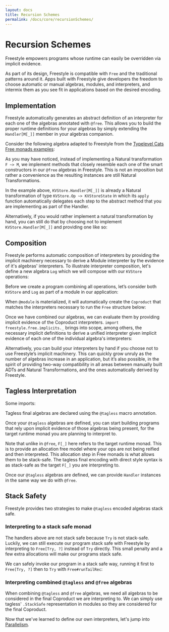 ```yaml
---
layout: docs
title: Recursion Schemes
permalink: /docs/core/recursionSchemes/
---
```


# Recursion Schemes

Freestyle empowers programs whose runtime can easily be overridden via implicit evidence. 

As part of its design, Freestyle is compatible with `Free` and the traditional patterns around it. Apps built with Freestyle give developers the freedom to choose automatic or manual algebras, modules, and interpreters, and intermix them as you see fit in applications based on the desired encoding.

## Implementation

Freestyle automatically generates an abstract definition of an interpreter for each one of the
algebras annotated with `@free`.
This allows you to build the proper runtime definitions for your algebras by simply extending the `Handler[M[_]]`
member in your algebras companion.

Consider the following algebra adapted to Freestyle from the [Typelevel Cats Free monads examples](http://typelevel.org/cats/datatypes/freemonad.html):

As you may have noticed, instead of implementing a Natural transformation `F ~> M`, we implement methods that closely resemble each one of the smart constructors in our `@free` algebras in Freestyle. This is not an imposition but rather a convenience as the resulting instances are still Natural Transformations.

In the example above, `KVStore.Handler[M[_]]` is already a Natural transformation of type `KVStore.Op ~> KVStoreState` in which its
`apply` function automatically delegates each step to the abstract method that you are implementing as part of the Handler.

Alternatively, if you would rather implement a natural transformation by hand, you can still do that by choosing not to implement
`KVStore.Handler[M[_]]` and providing one like so:


## Composition

Freestyle performs automatic composition of interpreters by providing the implicit machinery necessary to derive a Module interpreter
by the evidence of it's algebras' interpreters.
To illustrate interpreter composition, let's define a new algebra `Log` which we will compose with our `KVStore` operations:

Before we create a program combining all operations, let’s consider both `KVStore` and `Log` as part of a module in our application:

When `@module` is materialized, it will automatically create the `Coproduct` that matches the interpreters necessary to run the `Free` structure
below:


Once we have combined our algebras, we can evaluate them by providing implicit evidence of the Coproduct interpreters. `import freestyle.free.implicits._` brings into scope, among others, the necessary implicit definitions to derive a unified interpreter given implicit evidence of each one of the individual algebra's interpreters:


Alternatively, you can build your interpreters by hand if you choose not to use Freestyle’s implicit machinery. This can quickly grow unruly as the number of algebras increase in an application, but it’s also possible, in the spirit of providing two-way compatibility in all areas between manually built ADTs and Natural Transformations, and the ones automatically derived by Freestyle.

## Tagless Interpretation

Some imports:


Tagless final algebras are declared using the `@tagless` macro annotation.


Once your `@tagless` algebras are defined, you can start building programs that rely upon implicit evidence of those algebras
being present, for the target runtime monad you are planning to interpret to.


Note that unlike in `@free`, `F[_]` here refers to the target runtime monad. This is to provide an allocation free model where your
ops are not being reified and then interpreted. This allocation step in Free monads is what allows them to be stack-safe.
The tagless final encoding with direct style syntax is as stack-safe as the target `F[_]` you are interpreting to.

Once our `@tagless` algebras are defined, we can provide `Handler` instances in the same way we do with `@free`.


## Stack Safety

Freestyle provides two strategies to make `@tagless` encoded algebras stack safe.

### Interpreting to a stack safe monad

The handlers above are not stack safe because `Try` is not stack-safe. Luckily, we can still execute 
our program stack safe with Freestyle by interpreting to `Free[Try, ?]` instead of `Try` directly. 
This small penalty and a few extra allocations will make our programs stack safe.

We can safely invoke our program in a stack safe way, running it first to `Free[Try, ?]` then to `Try` with `Free#runTailRec`:


### Interpreting combined `@tagless` and `@free` algebras

When combining `@tagless` and `@free` algebras, we need all algebras to be considered in the final Coproduct we are interpreting to.
We can simply use tagless' `.StackSafe` representation in modules so they are considered for the final Coproduct.


Now that we've learned to define our own interpreters, let's jump into [Parallelism](../parallelism/).
